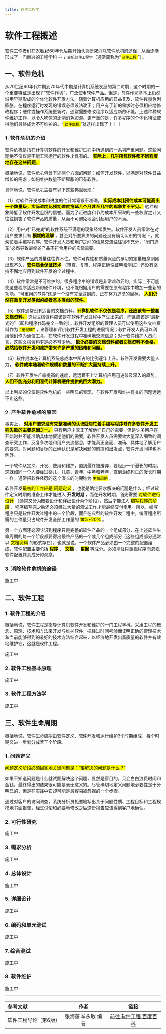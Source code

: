```yaml
---
title: 软件工程学
---
```


# 软件工程概述

软件工作者们在20世纪60年代后期开始认真研究消除软件危机的途径，从而逐渐形成了一门新兴的工程学科 -- `计算机软件工程学`（通常简称为“<mark> `软件工程` </mark>”）。

## 一、软件危机

从20世纪60年代中期到70年代中期是计算机系统发展的第二时期，这个时期的一个重要特征是出现了“软件作坊”，广泛使用软件产品。但是，软件作坊基本上仍然沿用早期形成的个体化软件开发方法。随着计算机应用的日益普及，软件数量急剧膨胀。在程序运行时发现的错误必须设法改正；用户有了新的需求时必须相应地修改程序；硬件或操作系统更新时，通常需要修改程序以适应新的环境。上述种种软件维护工作，以令人吃惊的比例消耗资源。更严重的是，许多程序的个体化特征使得他们最终成为不可维护的。“<mark> `软件危机` </mark>”就这样出现了！！！

### 1. 软件危机的介绍

软件危机是指在计算机软件的开发和维护过程中所遇到的一系列严重问题。这些问题绝不仅仅是不能正常运行的软件才具有的。 <mark>**实际上，几乎所有软件都不同程度地存在这些问题。**</mark>

概括地说，软件危机包含下述两个方面的问题：如何开发软件，以满足对软件日益增长的需求；如何维护数量不断膨胀的已有软件。

具体地说，软件危机主要有以下这些典型表现：

（1）对软件开发成本和进度的估计常常很不准确。 <mark>**实际成本比预估成本可能高出一个数量级，实际进度比预期进度拖延几个月甚至几年的现象并不罕见。**</mark> 这种现象降低了软件开发组织的信誉。而为了赶进度和节约成本所采取的一些权宜之计又往往损害了软件产品的质量，从而不可避免地会引起用户的不满。

（2）用户对“已完成”的软件系统不满意的现象经常发生。软件开发人员常常在对用户要求只有 <mark>**模糊的理解**</mark> ，甚至对所要解决的问题还没有确切认识的情况下，就匆忙着手编写程序。软件开发人员和用户之间的信息交流往往很不充分，“闭门造车”必然导致最终的产品不符合用户的实际需要。

（3）软件产品的质量往往靠不住。软件可靠性和质量保证的确切的定量概念刚刚出现不久，<mark>**软件质量保证技术**</mark> （审查、复审、程序正确性证明和测试）还没有坚持不懈地应用到软件开发的全过程中。

（4）软件常常是不可维护的。很多程序中的错误是非常难改正的，实际上不可能使这些程序适应新的硬件环境，也不能根据用户的需要在原有程序中增加一些新的功能。“可重用的软件”还是一个没有完全做到的、正在努力追求的目标， <mark>**人们仍然在重复开发类似的或者基本类似的软件。**</mark> 

（5）软件通常没有适当的文档资料。<mark>**计算机软件不仅仅是程序，还应该有一整套文档资料。**</mark> 这些文档资料应该是在软件开发过程中产生出来的，而且应该是“最新式的”（即和程序代码完全一致的）。软件开发组织的管理人员可以使用这些文档资料作为 <mark>`“里程碑”`</mark> ，来管理和评价软件开发工程的进展情况；软件开发人员可以利用他们作为通信工具，在软件开发过程中准确地交流信息；对于软件维护人员而言，这些文档资料更是必不可少地。 <mark>**缺少必要的文档资料或者文档资料不合格，必然给软件开发和维护带来许多严重的困难和问题。**</mark>

（6）软件成本在计算机系统总成本中所占的比例逐年上升。软件开发需要大量人力， <mark>**软件成本随着软件规模和数量的不断扩大而持续上升。**</mark> 

（7）软件开发生产率提高的速度，远远跟不上计算机应用迅速普及深入的趋势。 <mark>**人们不能充分利用现代计算机硬件提供的巨大潜力。**</mark>

以上列举的仅仅是软件危机的一些明显的表现，与软件开发和维护有关的问题远远不止这些。

### 2. 产生软件危机的原因

事实上， <mark>**对用户要求没有完整准确的认识就匆忙着手编写程序时许多软件开发工程失败的主要原因之一。**</mark> 只有用户才真正了解他们自己的需要，但是许多用户在开始时并不能准确具体地叙述他们的需要，软件开发人员需要做大量深入细致的调查研究工作，反复多次地和用户交流信息，才能真正全面、准确、具体地了解用户的要求。对问题和目标的正确认识是解决问题的前提和出发点，软件开发同样也不例外。

一个软件从定义、开发、使用和维护，直到最终被废弃，要经历一个漫长的时期，这就如同一个人要经过婴儿、儿童、青年、中年和老年，直到最终死亡的漫长时期一样。通常把软件经历的这个漫长的时期称为 <mark>`生命周期`</mark> 。

软件开发<mark>最初的工作应是 问题定义</mark> ，也就是确定要求解决的问题是什么；经过软件定义时期的准备工作才能进入 **开发时期** ，而在开发时期，首先需要 <mark>对软件进行设计</mark> （通常又分为概要设计和详细设计两个阶段），然后才能进入 <mark>编写程序的阶段</mark> ，程序编写完之后还必须经过大量的测试工作才能最终交付使用。所以，编写程序只是软件开发过程中的一个阶段，而且在典型的软件开发工程中，编写程序所需的工作量只占软件开发全部工作量的 <mark>10%~20%</mark> 。

另一个方面还必须认识到程序只是完整的软件产品的一个组成部分，在上述软件生命周期的每一个阶段都要得出最终产品的一个或几个组成部分（这些组成部分通常以 <mark>文档资料</mark> 的形式存在）。也就是说，一个软件产品必须由一个完整的配置组成，软件配置主要包括 <mark>**程序**</mark> 、 <mark>**文档**</mark> 、 <mark>**数据**</mark> 等成分。必须清除只重视程序而忽视软件配置其余成分的观念。

### 3. 消除软件危机的途径

<!-- //TODO 补充消除软件危机的途径 -->
施工中

## 二、软件工程

### 1. 软件工程的介绍

概括地说，软件工程是指导计算机软件开发和维护的一门工程学科。采用工程的概念、原理、技术和方法来开发与维护软件，把经过时间考验而证明正确的管理技术和当前能够得到的最好的技术方法结合起来，以经济地开发出高质量的软件并有效地维护它，这就是软件工程。

<!-- //TODO 补充软件工程的介绍 -->
施工中

### 2. 软件工程基本原理

<!-- //TODO 补充软件工程基本原理 -->
施工中

### 3. 软件工程方法学

<!-- //TODO 补充软件工程方法学 -->
施工中

## 三、软件生命周期

概括地说，软件生命周期由软件定义、软件开发和运行维护3个时期组成，每个时期又进一步划分成若干个阶段。
<!-- //TODO 补充详细 -->

### 1. 问题定义

<mark>问题定义阶段必须回答地关键问题是：“要解决的问题是什么？”</mark>

如果不知道问题是什么就试图解决这个问题，显然是盲目的，只会白白浪费时间和金钱，最终得出的结果很可能是毫无意义的。尽管确切地定义问题地必要性是十分明显的，但是在实践中它却可能是最容易被忽视的一个步骤。

通过对客户的访问调查，系统分析员扼要地写出关于问题性质、工程目标和工程规模地书面报告，经过讨论和必要地修改之后这份报告应该得到客户地确认。

### 2. 可行性研究
<!-- //TODO 补充可行性研究 -->
施工中

### 3. 需求分析
<!-- //TODO 补充需求分析 -->
施工中

### 4. 总体设计
<!-- //TODO 补充总体设计 -->
施工中

### 5. 详细设计
<!-- //TODO 补充详细设计 -->
施工中

### 6. 编码和单元测试
<!-- //TODO 补充编码和单元测试 -->
施工中

### 7. 综合测试
<!-- //TODO 补充综合测试 -->
施工中

### 8. 软件维护
<!-- //TODO 补充软件维护 -->
施工中



---


| 参考文献          |     作者      |     链接     |
| :------------ | :-----------: | :----------: |
| 软件工程导论（第6版） | 张海藩  牟永敏  编著 | [前往  软件工程  百度百科](https://baike.baidu.com/item/%E8%BB%9F%E4%BB%B6%E5%B7%A5%E7%A8%8B%E5%B0%8E%E8%AB%96%EF%BC%88%E7%AC%AC6%E7%89%88%EF%BC%89/17544372) |
